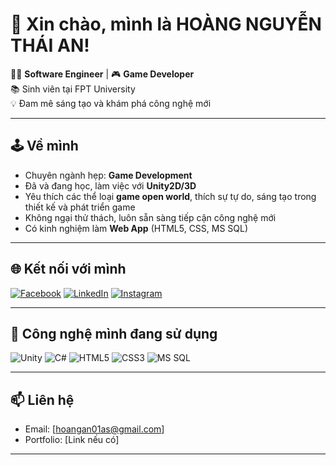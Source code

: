 # 🌟 Xin chào, mình là HOÀNG NGUYỄN THÁI AN!

👨‍💻 **Software Engineer** | 🎮 **Game Developer**  
📚 Sinh viên tại FPT University  
💡 Đam mê sáng tạo và khám phá công nghệ mới

---

## 🕹️ Về mình

- Chuyên ngành hẹp: **Game Development**
- Đã và đang học, làm việc với **Unity2D/3D**
- Yêu thích các thể loại **game open world**, thích sự tự do, sáng tạo trong thiết kế và phát triển game
- Không ngại thử thách, luôn sẵn sàng tiếp cận công nghệ mới
- Có kinh nghiệm làm **Web App** (HTML5, CSS, MS SQL)

---

## 🌐 Kết nối với mình

[![Facebook](https://img.shields.io/badge/Facebook-1877F2?logo=facebook&logoColor=white)](https://www.facebook.com/an.xo.428165)
[![LinkedIn](https://img.shields.io/badge/LinkedIn-0A66C2?logo=linkedin&logoColor=white)](https://linkedin.com/)
[![Instagram](https://img.shields.io/badge/Instagram-E4405F?logo=instagram&logoColor=white)](https://instagram.com/)

<!-- Thay link mạng xã hội vào dấu () nếu bạn muốn public -->

---

## 🚀 Công nghệ mình đang sử dụng

![Unity](https://img.shields.io/badge/Unity-100000?style=flat&logo=unity&logoColor=white)
![C#](https://img.shields.io/badge/C%23-239120?style=flat&logo=c-sharp&logoColor=white)
![HTML5](https://img.shields.io/badge/HTML5-E34F26?style=flat&logo=html5&logoColor=white)
![CSS3](https://img.shields.io/badge/CSS3-1572B6?style=flat&logo=css3&logoColor=white)
![MS SQL](https://img.shields.io/badge/MSSQL-CC2927?style=flat&logo=microsoft-sql-server&logoColor=white)

---

## 📫 Liên hệ

- Email: [hoangan01as@gmail.com]
- Portfolio: [Link nếu có]

---

<!-- Bạn có thể thêm ảnh động, GIF, hoặc project nổi bật bên dưới nếu muốn! -->
